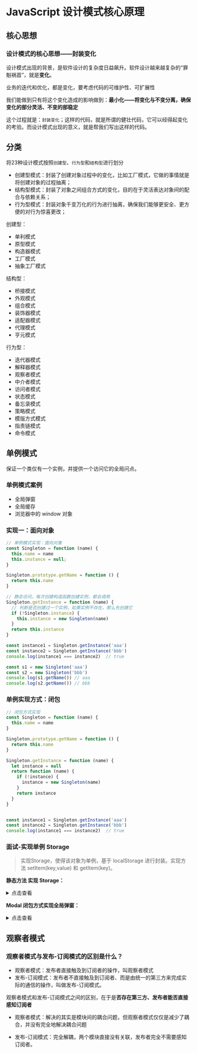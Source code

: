 # JavaScript 设计模式核⼼原理

## 核心思想

### 设计模式的核心思想——封装变化

设计模式出现的背景，是软件设计的复杂度日益飙升。软件设计越来越复杂的“罪魁祸首”，就是**变化**。

业务的迭代和优化，都是变化，要考虑代码的可维护性、可扩展性

我们能做到只有将这个变化造成的影响做到：**最小化——将变化与不变分离，确保变化的部分灵活、不变的部稳定**

这个过程就是：`封装变化`；这样的代码，就是所谓的健壮代码，它可以经得起变化的考验。而设计模式出现的意义，就是帮我们写出这样的代码。

## 分类

将23种设计模式按照`创建型`、`行为型`和`结构型`进行划分

- 创建型模式：封装了创建对象过程中的变化，比如工厂模式，它做的事情就是将创建对象的过程抽离；
- 结构型模式：封装了对象之间组合方式的变化，目的在于灵活表达对象间的配合与依赖关系；
- 行为型模式：封装对象千变万化的行为进行抽离，确保我们能够更安全、更方便的对行为惊喜更改；

创建型：

- 单利模式
- 原型模式
- 构造器模式
- 工厂模式
- 抽象工厂模式

结构型：

- 桥接模式
- 外观模式
- 组合模式
- 装饰器模式
- 适配器模式
- 代理模式
- 亨元模式

行为型：

- 迭代器模式
- 解释器模式
- 观察者模式
- 中介者模式
- 访问者模式
- 状态模式
- 备忘录模式
- 策略模式
- 模版方式模式
- 指责链模式
- 命令模式

## 单例模式

保证一个类仅有一个实例，并提供一个访问它的全局问点。

### 单例模式案例

- 全局弹窗
- 全局缓存
- 浏览器中的 window 对象

### 实现一：面向对象

```js
// 单例模式实现：面向对象
const Singleton = function (name) {
  this.name = name
  this.instance = null;
}

Singleton.prototype.getName = function () {
  return this.name
}

// 静态访问，每次创建构造函数创建实例，都会调用
Singleton.getInstance = function (name) {
  // 判断是否创建过一个实例，如果实例不存在，那么先创建它
  if (!Singleton.instance) {
    this.instance = new Singleton(name)
  }
  return this.instance
}

const instance1 = Singleton.getInstance('aaa')
const instance2 = Singleton.getInstance('bbb')
console.log(instance1 === instance2)  // true

const s1 = new Singleton('aaa')
const s2 = new Singleton('bbb')
console.log(s1.getName()) // aaa
console.log(s2.getName()) // bbb
```

### 单例实现方式：闭包

```js
// 闭包方式实现
const Singleton = function (name) {
  this.name = name
}

Singleton.prototype.getName = function () {
  return this.name
}

Singleton.getInstance = function (name) {
  let instance = null
  return function (name) {
    if (!instance) {
      instance = new Singleton(name)
    }
    return instance
  }
}


const instance1 = Singleton.getInstance('aaa')
const instance2 = Singleton.getInstance('bbb')
console.log(instance1 === instance2)  // true
```

### 面试-实现单例 Storage

> 实现Storage，使得该对象为单例，基于 localStorage 进行封装。实现方法 setItem(key,value) 和 getItem(key)。


**静态方法 实现 Storage：**

<details><summary>点击查看</summary>

```js
const Storage = function () {
  this.instance = null
}

Storage.prototype.getItem = function (key) {
  return localStorage.getItem(key)
}

Storage.prototype.setItem = function (key, value) {
  return localStorage.setItem(key, value)
}
Storage.instance = function () {
  if (!Singleton.instance) {
    Storage.instance = new Storage()
  }

  return Storage.instance
}
```

</details>




**Modal 闭包方式实现全局弹窗：**

<details><summary>点击查看</summary>

```js

/**
 * Modal 闭包方式实现全局弹窗
 * @returns {function(): null|string|*}
 * @constructor
 */
const Modal = function () {
  this.model = null
  return function () {
    if (!this.model) {
      modal = document.createElement('div')
      modal.innerHTML = '我是一个全局唯一的 Modal'
      modal.id = 'modal'
      modal.style.display = 'none'
      document.body.appendChild(modal)
    }

    return this.model
  }
}

Modal.prototype.open = function () {
  this.modal.style.display = 'block'
}
Modal.prototype.close = function () {
  this.modal.style.display = 'node'
}

// 点击打开按钮展示模态框
document.getElementById('open').addEventListener('click', function () {
  // 未点击则不创建 modal 实例，避免不必要的内存占用;
  // 此处不用 new Modal 的形式调用也可以，Mode.open() 也可以
  const modal = new Modal()
  modal.open()
})


// 点击关闭按钮隐藏模态框
document.getElementById('close').addEventListener('click', function () {
  const modal = new Modal()
  modal && modal.close()
})


```

</details>



## 观察者模式


### 观察者模式与发布-订阅模式的区别是什么？

- 观察者模式：发布者直接触及到订阅者的操作，叫观察者模式 
- 发布-订阅模式：发布者不直接触及到订阅者、而是由统一的第三方来完成实际的通信的操作，叫做发布-订阅模式。

观察者模式和发布-订阅模式之间的区别，在于是**否存在第三方、发布者能否直接感知订阅者**


- 观察者模式：解决的其实是模块间的耦合问题，但观察者模式仅仅是减少了耦合，并没有完全地解决耦合问题

- 发布-订阅模式：完全解耦，两个模块直接没有关联，发布者完全不需要感知订阅者。




